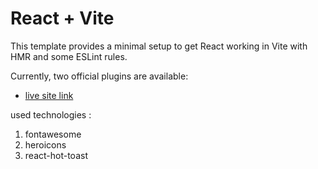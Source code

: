# React + Vite

This template provides a minimal setup to get React working in Vite with HMR and some ESLint rules.

Currently, two official plugins are available:

- [live site link](https://dreamjobsbyreact.netlify.app/)

used technologies : 

1. fontawesome
2. heroicons
3. react-hot-toast